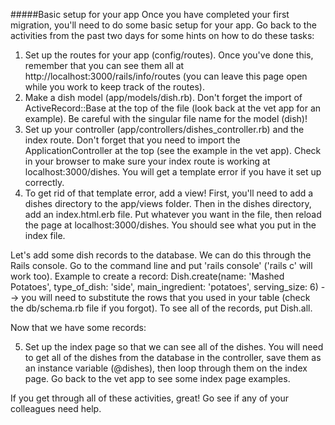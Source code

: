 #####Basic setup for your app
Once you have completed your first migration, you'll need to do some basic setup for your app. Go back to the activities from the past two days for some hints on how to do these tasks:

1) Set up the routes for your app (config/routes). Once you've done this, remember that you can see them all at http://localhost:3000/rails/info/routes (you can leave this page open while you work to keep track of the routes).
2) Make a dish model (app/models/dish.rb). Don't forget the import of ActiveRecord::Base at the top of the file (look back at the vet app for an example). Be careful with the singular file name for the model (dish)!
3) Set up your controller (app/controllers/dishes_controller.rb) and the index route. Don't forget that you need to import the ApplicationController at the top (see the example in the vet app). Check in your browser to make sure your index route is working at localhost:3000/dishes. You will get a template error if you have it set up correctly.
4) To get rid of that template error, add a view! First, you'll need to add a dishes directory to the app/views folder. Then in the dishes directory, add an index.html.erb file. Put whatever you want in the file, then reload the page at localhost:3000/dishes. You should see what you put in the index file.

Let's add some dish records to the database. We can do this through the Rails console. Go to the command line and put 'rails console' ('rails c' will work too).
Example to create a record: Dish.create(name: 'Mashed Potatoes', type_of_dish: 'side', main_ingredient: 'potatoes', serving_size: 6) --> you will need to substitute the rows that you used in your table (check the db/schema.rb file if you forgot).
To see all of the records, put Dish.all.

Now that we have some records:

5) Set up the index page so that we can see all of the dishes. You will need to get all of the dishes from the database in the controller, save them as an instance variable (@dishes), then loop through them on the index page. Go back to the vet app to see some index page examples.

If you get through all of these activities, great! Go see if any of your colleagues need help.
